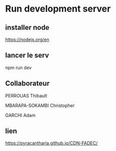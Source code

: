 # Run development server
## installer node
https://nodejs.org/en
## lancer le serv
npm run dev

## Collaborateur

PERROUAS Thibault

MBARAPA-SOKAMBI Christopher

GARCHI Adam



## lien 

https://pyracantharia.github.io/CDN-FADEC/